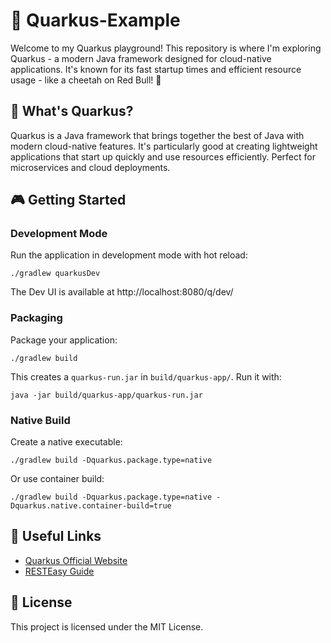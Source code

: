 # 🚀 Quarkus-Example

Welcome to my Quarkus playground! This repository is where I'm exploring Quarkus - a modern Java framework designed for
cloud-native applications. It's known for its fast startup times and efficient resource usage - like a cheetah on Red
Bull! 🐆

## 🌟 What's Quarkus?

Quarkus is a Java framework that brings together the best of Java with modern cloud-native features. It's particularly
good at creating lightweight applications that start up quickly and use resources efficiently. Perfect for microservices
and cloud deployments.

## 🎮 Getting Started

### Development Mode

Run the application in development mode with hot reload:

```shell script
./gradlew quarkusDev
```

The Dev UI is available at http://localhost:8080/q/dev/

### Packaging

Package your application:

```shell script
./gradlew build
```

This creates a `quarkus-run.jar` in `build/quarkus-app/`. Run it with:

```shell script
java -jar build/quarkus-app/quarkus-run.jar
```

### Native Build

Create a native executable:

```shell script
./gradlew build -Dquarkus.package.type=native
```

Or use container build:

```shell script
./gradlew build -Dquarkus.package.type=native -Dquarkus.native.container-build=true
```

## 🔗 Useful Links

- [Quarkus Official Website](https://quarkus.io/)
- [RESTEasy Guide](https://quarkus.io/guides/resteasy)

## 🎨 License

This project is licensed under the MIT License.

